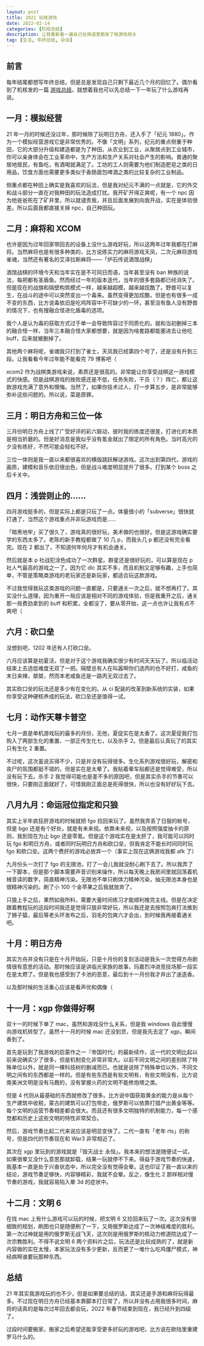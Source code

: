 ```yaml
---
layout: post
title: 2021 玩啥游戏
date: 2022-02-14
categories: [阶段总结]
description: 让我重新看一遍自己在频道里都发了啥游戏相关
tag: [生活, 年终总结, 杂谈]
---
```


## 前言

每年结尾都想写年终总结，但是总是发现自己只剩下最近几个月的回忆了。偶尔看到了机核发的一篇 [游戏总结](https://www.gcores.com/articles/146544)，就想着我也可以先总结一下一年玩了什么游戏再说。

## 一月：模拟经营

21 年一月的时候还没过年，那时候除了玩明日方舟，还入手了「纪元 1880」。作为一个模拟经营游戏它是非常优秀的。不像「文明」系列，纪元的重点侧重于种田，它的大部分升级和建造都是为了种田。从农业到工业，从聚居点到工业城市，你可以亲身体会在工业革命中，生产方法和生产关系对社会产生的影响。普通的聚居地居民，有鱼吃，有酒喝就满足了。工坊的工人则需要为他们制造肥皂之类的日用品，饮食方面也需要更多类似于香肠面包啤酒之类的比较复杂的工业制品。

侧重点都在种田上确实是我喜欢的玩法，但是我对纪元不满的一点就是，它的外交和战斗部分一直在对我种田的玩法造成打扰。我开矿开得正爽呢，有一个 npc 因为他爸爸死在了矿井里，所以就谴责我，并且后面发展到向我开战，实在是体验很差。所以后面我都直接关掉 npc，自己种田玩。

## 二月：麻将和 XCOM

也许是因为过年回家带回去的设备上没什么游戏好玩，所以这两年过年我都在打麻将。当然麻将也是有很多种类的，比方说练实力的麻将游戏天凤，二次元麻将游戏雀魂，当然还有著名的艾泽拉斯麻将——「炉石传说酒馆战棋」

酒馆战棋的环境今天和当年实在是不可同日而语，当年甚至没有 ban 种族的说法，每把都有圣盾鱼。然而经过一年的版本迭代，当年的很多套路都已经消失了。但是现在的战旗和隔壁构筑模式一样，越来越超模，越来越炫酷了。野兽可以复生，在战斗的途中可以突然变出一个毒来。虽然变得更加炫酷，但是也有很多一成不变的东西，比方说毒依旧是吃鸡阵容中不可缺少的一环。甚至没有鱼人没有野兽的情况下，也有搜融合怪进化盾毒的选项。

我个人是认为毒的获取方式过于单一会导致阵容过于同质化的。就和当初删掉三本的融合怪一样，当年三本融合怪大家都想要，就是因为啥套路都能塞进去让他吃 buff，后来就被删掉了。

其他两个麻将呢，雀魂我只打到了雀士，天凤我已经第四个号了，还是没有升到三段。让我看看今年过年能不能看完 79 博客吧（

xcom2 作为战棋类游戏来说，素质还是很高的。非常能让你享受战棋这一游戏模式的快感。但是战棋游戏的挫败感还是不低，任务失败，干员（？）阵亡，都让这款游戏充满了意外和懊悔。当然了，如果你技术过人，打一步算五步，是非常能够弥补这些问题的。所以说，菜是原罪。

## 三月：明日方舟和三位一体

三月份明日方舟上线了广受好评的彩六联动，彼时我的练度还很差，打进化的本质是相当折磨的。但是好消息是我似乎没有氪金就出了限定的所有角色。当时高光的夕没有练好，不然可能会轻松不好。

三位一体则是我一直以来都很喜欢的横版跳跃解谜游戏。这次出到第四代，游戏的画质，建模和音乐依旧很出色，但是战斗难度明显提升了很多。打到某个 boss 之后卡关中。

## 四月：浅尝则止的……

四月游戏挺多的，但是实际上都是只玩了一点。体量很小的「subverse」很快就打通了，当然这个游戏重点并非玩游戏而是……

「暗黑地牢」买了很久了，游戏真的很好玩，美术做的也很好。但是这游戏确实要学的东西太多了。老陈的新手教程都做了 10 几 p，而我头几 p 都还没有完全看完。现在 2 都出了，不知道何年何月才有机会通关。

然后就是本 p 社战犯涂色成功了一次群星。群星还是很好玩的，可以算是现在 p 社人气最高的游戏之一了。因为它 dlc 其实不多，而且机制又足够有趣，上手也简单，不管是策略类游戏的老玩家还是新玩家，都适合玩这款游戏。

不过我觉得我玩这类游戏的问题一直都是，只要通关一次之后，就不想再打了。其实没什么道理，因为重开一局应该是相对不同的游戏体验，但是我重开之后，通关那一局费劲拿到的 buff 和积累，全都没了，要从零开始，这一点也许让我有点不爽吧（

## 六月：砍口垒

没想到吧，1202 年还有人打砍口垒。

六月应该算是初夏活，但是对于这个游戏我确实很少有时间天天玩了。所以临活动结束上去选低难度无双了一把。隔壁总有人在叫嚣啊你们选丙的也不好打，咸鱼的末日来辣，桀桀，然而本老咸鱼还是一路丙无双过去了。

其实砍口垒的玩法还是多少有在变化的。从 ci 配装的改革到新系统的实装，如果你享受这种硬核养成的玩法，砍口垒还是值得一试。

## 七月：动作天尊卡普空

七月一直是单机游戏玩的最多的月份，无他，夏促实在是太香了。这次夏促我打包购入了两部生化的重置、一部正传生化七，以及杀手 2。但是最后认真玩了的其实只有生化 2 重置。

不过呢，这次虽说买得不少，只是并没有玩得很多。生化系列游戏很好玩，解密和丧尸的氛围都挺不错的，但是实在是太晕了。我贴着晕车贴都还是觉得难受，所以没有玩下去。杀手 2 我觉得可能也是差不多的原因吧，但是其实杀手的节奏可以很快，只要刚正面就好了，可惜我刚正面总是死得很快，所以也没有好好玩下去。

## 八月九月：命运冠位指定和只狼

其实上半年疯狂肝游戏的时候就把 fgo 捡回来玩了。虽然我弄丢了日服的帐号，但是 bgo 还是有个好处，就是有未来视。依靠未来视，以及按照强度抽卡的原则，我到现在为止 bgo 还是零氪。但是这个游戏实在是太肝了，我可能可以同时玩 fgo 和明日方舟，或者同时玩明日方舟和砍口垒，但我肯定不能长时间同时玩 fgo 和砍口垒。这两个费肝的游戏必放弃一个（事实上现在这俩游戏我都 afk 了）

九月份头一次打了 fgo 的无限池，打了一会儿我就没耐心刷下去了。所以我弄了一下脚本，但是那个脚本需要声音识别来操作，所以每天晚上我房间里就回荡着机械音读的数字，简直精神污染。无限池不单只刷体力精神污染，抽无限池本身也是很精神污染的。刷了小 100 个金苹果之后我就放弃了。

只狼上手之后，果然如我所料，需要大量时间练习才能顺利推完主线。但是在决定跟着教程玩的这段时间我还是觉得只狼非常好玩，所以我还是去按照包爽打法推到了狮子猿，最后等老头环发布之后，羽毛的包爽六才会出，到时候我再接着通关吧。

## 十月：明日方舟

其实方舟并没有只是在十月开始玩，只是十月份的复刻活动是我头一次觉得方舟剧情很有意思的活动。那时候应该是讲临光家族的故事，玛嘉烈冲进竞技场那一段实在是太燃了。但是我也感受到了卡池的恶意，最后到十一月份我才井出了迷迭香。

以及那时候的生活重心应该是看声优和偶像（

## 十一月：xgp 你做得好啊

双十一的时候下单了 mac，虽然和游戏没什么关系，但是我 windows 自此慢慢向游戏机转型了。虽然十一月的时候 mac 还没到货，但是我先去定了 xgp，瞬间香到了。

首先是玩到了我游戏的启蒙作之一『帝国时代』的最新续作，这一代的文明比起以前来说确实少了很多，但是机制变化非常非常大。以前不同文明之间的差别除了特殊单位以外，就是同一棵科技树的删减而已。也就是说除了特殊单位以外，不同文明之间有的东西都是一样的。但是有些东西是有些文明有，有些文明没有，比方说南美洲文明是没有马厩的，没有掌握火药的文明不能修炮塔之类。

但是 4 代则从最基础的东西就修改了很多。比方说中国获取黄金的能力是从每个生产建筑中收税，蒙古的建筑可以打包带走，俄罗斯可以依靠打猎产出黄金等等。每个文明的运营节奏相差都会很大。而且还有很多文明独特的机制能力，每一个感觉都和历史上这些文明的特性非常契合。

然后，游戏节奏比起二代来说应该是明显变快了。二代一直有「老年 rts」的称号，但是四代的节奏现在和 War3 非常相近了。

其次在 xgp 里玩到的游戏就是「毁灭战士 永恒」。我本来的想法是随便试一试，如果很晕又没什么意思那就卸载，结果一玩就停不下来。得益于游戏节奏的快速，我基本一直是处于兴奋状态中，所以完全没有觉得会晕。这也印证了我一直以来的结论，游戏节奏足够快，内容够精彩，我就不会晕。反之，像生化 2 那样相对慢节奏的游戏，我就容易陷入晕 3d 的症状中。

## 十二月：文明 6

在找 mac 上有什么游戏可以玩的时候，把文明 6 又捡回来玩了一次。这次没有很细致的规划，刷图也只是随便刷了一下，又用俄罗斯达成了一次神级难度的胜利。第一次过神就是用的俄罗斯无战飞天，这次则是用俄罗斯的核动力修道院达成了一次宗教胜利。不得不说文明 6 两个资料片之后，玩法还是比较成熟的了，就是新内容做的实在太慢，本家玩法没有多少更新，反而更了一堆什么吃鸡僵尸模式，神经病啊谁要玩那种东西。

## 总结

21 年其实我游戏玩的也不少，但是如果要总结的话，其实还是手游和麻将玩得最多。不过现在明日方舟已经基本靠脚本打日常了，所以并没有占用我很多时间，麻将的话真的是每次过年回去都会玩，2022 年春节结束到现在，我已经升到四级了。

过段时间要搬家，搬家之后希望还能享受更多好玩的游戏吧，比方说在欧陆里重建罗马什么的。
